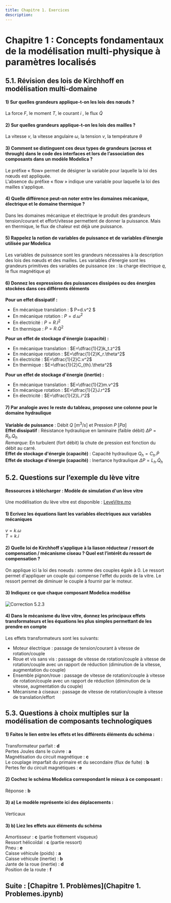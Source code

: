 ```yaml
---
title: Chapitre 1. Exercices
description: 
---
```

# Chapitre 1 : Concepts fondamentaux de la modélisation multi-physique à paramètres localisés   
  
 
## 5.1. Révision des lois de Kirchhoff en modélisation multi-domaine


#### 1)	Sur quelles grandeurs applique-t-on les lois des nœuds ?
La force $F$, le moment $T$, le courant $i$ , le flux $\dot{Q}$   

#### 2)	Sur quelles grandeurs applique-t-on les lois des mailles ?
La vitesse $v$, la vitesse angulaire $ω$, la tension $v$, la température $θ$

#### 3)	Comment se distinguent ces deux types de grandeurs (across et through) dans le code des interfaces et lors de l’association des composants dans un modèle Modelica ?
Le préfixe « flow» permet de désigner la variable pour laquelle la loi des nœuds est appliquée.    
L'absence du préfixe « flow » indique une variable pour laquelle la loi des mailles s'applique.

#### 4) Quelle différence peut-on noter entre les domaines mécanique, électrique et le domaine thermique ?
Dans les domaines mécanique et électrique le produit des grandeurs tension/courant et effort/vitesse permettent de donner la puissance.
Mais en thermique, le flux de chaleur est déjà une puissance.



#### 5) Rappelez la notion de variables de puissance et de variables d’énergie utilisée par Modelica
Les variables de puissance sont les grandeurs nécessaires à la description des lois des nœuds et des mailles.
Les variables d’énergie sont les grandeurs primitives des variables de puissance (ex : la charge électrique $q$, le flux magnétique $φ$)


#### 6) Donnez les expressions des puissances dissipées ou des énergies stockées dans ces différents éléments
**Pour un effet dissipatif :**
  - En mécanique translation : $ P=d.v^2 $ 
  - En mécanique rotation : $P=d.ω^2$
  - En électricité : $P=R.I^2$ 
  - En thermique : $P=R.\dot{Q}^2$   
  
**Pour un effet de stockage d'énergie (capacité) :**
  - En mécanique translation : $E=\dfrac{1}{2}k_t.z^2$ 
  - En mécanique rotation : $E=\dfrac{1}{2}K_r.\theta^2$ 
  - En électricité : $E=\dfrac{1}{2}C.v^2$ 
  - En thermique : $E=\dfrac{1}{2}C_{th}.\theta^2$  

**Pour un effet de stockage d'énergie (inertie) :**
  - En mécanique translation : $E=\dfrac{1}{2}m.v^2$
  - En mécanique rotation : $E=\dfrac{1}{2}J.r^2$ 
  - En électricité : $E=\dfrac{1}{2}L.i^2$ 

#### 7)	Par analogie avec le reste du tableau, proposez une colonne pour le domaine hydraulique 
**Variable de puissance** : Débit $Q~[m^3/s]$ et Pression $P~[Pa]$   
**Effet dissipatif** : Résistance hydraulique en laminaire (faible débit) $\Delta P=R_h.Q_h$    
        *Remarque*: En turbulent (fort débit) la chute de pression est fonction du débit au carré.    
**Effet de stockage d'énergie (capacité)** : Capacité hydraulique $Q_h=C_h.\dot{P}$   
**Effet de stockage d'énergie (capacité)** : Inertance hydraulique  $\Delta P=L_h.\dot{Q}_h$  


 
## 5.2.	Questions sur l’exemple du lève vitre 


#### Ressources à télécharger : Modèle de simulation d'un lève vitre

Une modélisation du lève vitre est disponible : [LeveVitre.mo](files/LeveVitre.mo)    



#### 1) Ecrivez les équations liant les variables électriques aux variables mécaniques

$v = k.ω$  
$T = k.i$

#### 2)	Quelle loi de Kirchhoff s’applique à la liason réducteur / ressort de compensation / mécanisme ciseau ? Quel est l’intérêt du ressort de compensation ?
On applique ici la loi des noeuds : somme des couples égale à 0. Le ressort permet d'appliquer un couple qui compense l'effet du poids de la vitre. Le ressort permet de diminuer le couple à fournir par le moteur.   


#### 3) Indiquez ce que chaque composant Modelica modélise

![Correction 5.2.3](pictures/chap1_correction_5.2.3.png)

#### 4)	Dans le mécanisme du lève vitre, donnez les principaux effets transformateurs et les équations les plus simples permettant de les prendre en compte
Les effets transformateurs sont les suivants:
- Moteur électrique : passage de tension/courant à vitesse de rotation/couple  
- Roue et vis sans vis : passage de vitesse de rotation/couple à vitesse de rotation/couple avec un rapport de réduction (diminution de la vitesse, augmentation du couple)  
- Ensemble pignon/roue  : passage de vitesse de rotation/couple à vitesse de rotation/couple avec un rapport de réduction (diminution de la vitesse, augmentation du couple)  
- Mécanisme à ciseaux : passage de vitesse de rotation/couple à vitesse de translation/effort  


## 5.3.	Questions à choix multiples sur la modélisation de composants technologiques


#### 1) Faites le lien entre les effets et les différents éléments du schéma :

Transformateur parfait : **d**  
Pertes Joules dans le cuivre : **a**  
Magnétisation du circuit magnétique : **c**  
Le couplage imparfait du primaire et du secondaire (flux de fuite) : **b**  
Pertes fer du circuit magnétiques : **e**  


#### 2) Cochez le schéma Modelica correspondant le mieux à ce composant :

 Réponse : **b**

#### 3) a) Le modèle représente ici des déplacements  :
 Verticaux 

#### 3) b)	Liez les effets aux éléments du schéma 
Amortisseur : **c**  (partie frottement visqueux)  
Ressort hélicoïdal : **c**  (partie ressort)  
Pneu : **e**    
Caisse véhicule (poids) : **a**     
Caisse véhicule (inertie) : **b**     
Jante de la roue (inertie) : **d**    
Position de la route :  **f**   





## Suite : [Chapitre 1. Problèmes](Chapitre 1. Problemes.ipynb)

 
